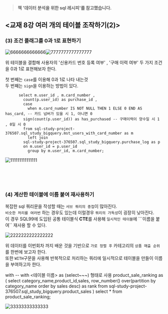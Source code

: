  > **책 '데이터 분석을 위한 sql 레시피'를 참고했습니다.**

## <교재 8강 여러 개의 테이블 조작하기(2)>

### (3) 조건 플래그를 0과 1로 표현하기

![6666666666666](https://user-images.githubusercontent.com/113004818/216820863-47322703-a8dc-418e-b95a-0d63fab65ec6.PNG)![7777777777777777](https://user-images.githubusercontent.com/113004818/216820864-74a6802f-adac-4dea-a1d4-c96386a18029.PNG)

위 테이블을 결합해 사용자의 '신용카드 번호 등록 여부' , '구매 이력 여부' 두 가지 조건을 0과 1로 표현해보자 한다.

첫 번째는 ```case```를 이용해 0과 1로 나타 내는것 <br>
두 번째는 ```sign```을 이용하는 방법이 있다.

          select m.user_id , m.card_number , 
            count(p.user_id) as purchase_id ,
            case 
              when m.card_number IS NOT NULL THEN 1 ELSE 0 END AS has_card, -- 카드 넘버가 있을 시 1, 아니면 0
            sign(count(p.user_id)) as has_purchased -- 구매이력이 양수일 시 1 , 0일 시 0
            from sql-study-project-376507.sql_study_bigquery.mst_users_with_card_number as m
              left join
            sql-study-project-376507.sql_study_bigquery.purchase_log as p
            on m.user_id = p.user_id
              group by m.user_id, m.card_number;
              
![111111111111111](https://user-images.githubusercontent.com/113004818/216821210-d1a88094-a5b8-43cd-9800-ab497a262628.PNG)
              
<br><br><br>

### (4) 계산한 테이블에 이름 붙여 재사용하기

복잡한 sql 쿼리문을 작성할 때는 ```서브 쿼리의 중첩```이 많아진다.
<br> ```비슷한 처리를 여러번``` 하는 경우도 있는데 이럴경우 ```쿼리의 가독성```이 굉장히 낮아진다.
<br> 이 경우 SQL99에 도입된 공통 테이블식 **CTE**를 사용해 ```일시적인 테이블```에 ```이름을 붙여`` 재사용 할 수 있다.

![2222222222222222](https://user-images.githubusercontent.com/113004818/216821429-0b28017a-97fe-4d1b-99f8-e0c7dc74c886.PNG)

위 데이터를 이번회차 까지 배운 것을 기반으로 ```가로 정렬 후``` 카테고리의 ```상품 매출 순위```를 한번에 보고자 한다.
<br> 또한 ```WITH```구문을 사용해 반복적으로 처리하는 쿼리에 일시적으로 테이블을 만들이 이름을 부여하고자 한다.

with    -- with <테이블 이름> as (select~~~) 형태로 사용
  product_sale_ranking as (
    select
        category_name,product_id,sales,
          row_number() over(partition by category_name order by sales desc) as rank
      from sql-study-project-376507.sql_study_bigquery.product_sales 
  )
  select * 
    from product_sale_ranking;

![33333333333333](https://user-images.githubusercontent.com/113004818/216821842-f504f77c-d28c-45a9-bd1f-83d4d2842772.PNG)
